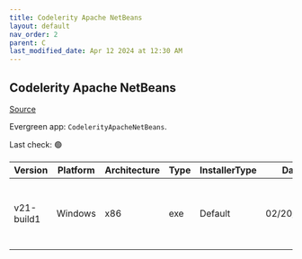 ```yaml
---
title: Codelerity Apache NetBeans
layout: default
nav_order: 2
parent: C
last_modified_date: Apr 12 2024 at 12:30 AM
---
```


## Codelerity Apache NetBeans

[Source](https://www.codelerity.com/netbeans/)

Evergreen app: `CodelerityApacheNetBeans`. 

Last check: 🟢

| Version    | Platform | Architecture | Type | InstallerType | Date       | Size      | URI                                                                                                                                                                                                            |
| ---------- | -------- | ------------ | ---- | ------------- | ---------- | --------- | -------------------------------------------------------------------------------------------------------------------------------------------------------------------------------------------------------------- |
| v21-build1 | Windows  | x86          | exe  | Default       | 02/20/2024 | 589699352 | [https://github.com/codelerity/netbeans-installers/releases/download/v21-build1/Apache-NetBeans-21.exe](https://github.com/codelerity/netbeans-installers/releases/download/v21-build1/Apache-NetBeans-21.exe) |
